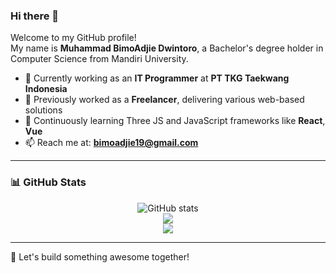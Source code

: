 ### Hi there 👋

Welcome to my GitHub profile!  
My name is **Muhammad BimoAdjie Dwintoro**, a Bachelor's degree holder in Computer Science from Mandiri University.

- 💼 Currently working as an **IT Programmer** at **PT TKG Taekwang Indonesia**
- 🔭 Previously worked as a **Freelancer**, delivering various web-based solutions
- 🌱 Continuously learning Three JS and JavaScript frameworks like **React**, **Vue**
- 📫 Reach me at: **bimoadjie19@gmail.com**

---

### 📊 GitHub Stats

<p align="center">
  <img src="https://github-readme-stats.vercel.app/api?username=mbimoad&show_icons=true&include_all_commits=true&theme=monokai" alt="GitHub stats" /><br />
  <img src="https://github-readme-streak-stats.herokuapp.com/?user=mbimoad&theme=monokai"/><br />
  <img src="https://github-readme-stats.vercel.app/api/top-langs/?username=mbimoad&layout=compact&theme=monokai&langs_count=12"/><br />
</p>

---

🚀 Let's build something awesome together!
